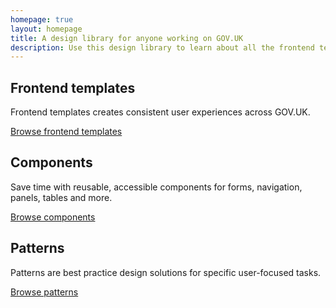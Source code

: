 ```yaml
---
homepage: true
layout: homepage
title: A design library for anyone working on GOV.UK
description: Use this design library to learn about all the frontend templates and components that make-up GOV.UK.
---
```

<div class="govuk-grid-row">
  <section class="govuk-grid-column-one-third">
    <h2 class="govuk-heading-m govuk-!-margin-bottom-2">Frontend templates</h2>
    <p class="govuk-body">Frontend templates creates consistent user experiences across GOV.UK.</p>
    <p class="govuk-body">
        <a href="/frontend-templates" class="govuk-link govuk-!-font-weight-bold">Browse frontend templates</a>
    </p>
  </section>
  <section class="govuk-grid-column-one-third">
    <h2 class="govuk-heading-m govuk-!-margin-bottom-2">Components</h2>
    <p class="govuk-body">Save time with reusable, accessible components for forms, navigation, panels, tables and more.</p>
    <p class="govuk-body">
        <a href="/components" class="govuk-link govuk-!-font-weight-bold">Browse components</a>
    </p>
  </section>
  <section class="govuk-grid-column-one-third">
    <h2 class="govuk-heading-m govuk-!-margin-bottom-2">Patterns</h2>
    <p class="govuk-body">Patterns are best practice design solutions for specific user-focused tasks.</p>
    <p class="govuk-body">
        <a href="/patterns" class="govuk-link govuk-!-font-weight-bold">Browse patterns</a>
    </p>
  </section>
</div>